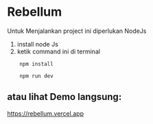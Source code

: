 # Rebellum

Untuk Menjalankan project ini diperlukan NodeJs

1. install node Js
2. ketik command ini di terminal

```shell
    npm install
```

```shell
    npm run dev
```

## atau lihat Demo langsung: 

https://rebellum.vercel.app
